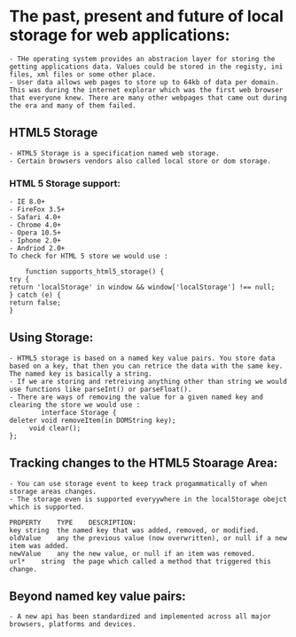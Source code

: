 # The past, present and future of local storage for web applications:

    - THe operating system provides an abstracion layer for storing the getting applications data. Values could be stored in the registy, ini files, xml files or some other place. 
    - User data allows web pages to store up to 64kb of data per domain. This was during the internet explorar which was the first web browser that everyone knew. There are many other webpages that came out during the era and many of them failed. 

## HTML5 Storage
    - HTML5 Storage is a specification named web storage. 
    - Certain browsers vendors also called local store or dom storage. 
### HTML 5 Storage support:
    - IE 8.0+
    - FireFox 3.5+
    - Safari 4.0+
    - Chrome 4.0+
    - Opera 10.5+
    - Iphone 2.0+
    - Andriod 2.0+
    To check for HTML 5 store we would use :

        function supports_html5_storage() {
    try {
    return 'localStorage' in window && window['localStorage'] !== null;
    } catch (e) {
    return false;
    }

## Using Storage:
    - HTML5 storage is based on a named key value pairs. You store data based on a key, that then you can retrice the data with the same key. The named key is basically a string. 
    - If we are storing and retreiving anything other than string we would use functions like parseInt() or parseFloat(). 
    - There are ways of removing the value for a given named key and clearing the store we would use : 
            interface Storage {
    deleter void removeItem(in DOMString key);
         void clear();
    };

## Tracking changes to the HTML5 Stoarage Area:
    - You can use storage event to keep track progammatically of when storage areas changes. 
    - The storage even is supported everyywhere in the localStorage obejct which is supported. 

    PROPERTY	TYPE	DESCRIPTION:
    key	string	the named key that was added, removed, or modified.
    oldValue	any	the previous value (now overwritten), or null if a new item was added.
    newValue	any	the new value, or null if an item was removed.
    url*	string	the page which called a method that triggered this change. 

## Beyond named key value pairs: 
    - A new api has been standardized and implemented across all major browsers, platforms and devices. 
